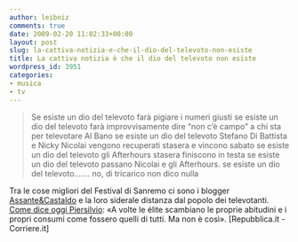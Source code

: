 ```yaml
---
author: leibniz
comments: true
date: 2009-02-20 11:02:33+00:00
layout: post
slug: la-cattiva-notizia-e-che-il-dio-del-televoto-non-esiste
title: La cattiva notizia è che il dio del televoto non esiste
wordpress_id: 3951
categories:
- musica
- tv
---
```


> Se esiste un dio del televoto farà pigiare i numeri giusti
se esiste un dio del televoto farà improvvisamente dire “non c’è campo” a chi sta per televotare Al Bano
se esiste un dio del televoto Stefano Di Battista e Nicky Nicolai vengono recuperati stasera e vincono sabato
se esiste un dio del televoto gli Afterhours stasera finiscono in testa
se esiste un dio del televoto passano Nicolai e gli Afterhours.
se esiste un dio del televoto…….
no, di tricarico non dico nulla


Tra le cose migliori del Festival di Sanremo ci sono i blogger [Assante&Castaldo](http://sanremo-repubblica.blogautore.repubblica.it/) e la loro siderale distanza dal popolo dei televotanti. [Come dice oggi Piersilvio](http://www.corriere.it/economia/09_febbraio_20/daniele_manca_intervista_piersilvio_berlusconi_b23d7886-ff19-11dd-a1d5-00144f02aabc.shtml): «A volte le élite scambiano le proprie abitudini e i propri consumi come fossero quelli di tutti. Ma non è così». [Repubblica.it - Corriere.it]
